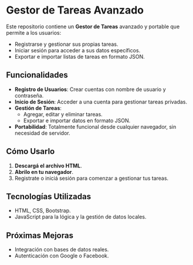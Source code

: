 # Gestor de Tareas Avanzado

Este repositorio contiene un **Gestor de Tareas** avanzado y portable que permite a los usuarios:
- Registrarse y gestionar sus propias tareas.
- Iniciar sesión para acceder a sus datos específicos.
- Exportar e importar listas de tareas en formato JSON.

## Funcionalidades
- **Registro de Usuarios**: Crear cuentas con nombre de usuario y contraseña.
- **Inicio de Sesión**: Acceder a una cuenta para gestionar tareas privadas.
- **Gestión de Tareas**:
  - Agregar, editar y eliminar tareas.
  - Exportar e importar datos en formato JSON.
- **Portabilidad**: Totalmente funcional desde cualquier navegador, sin necesidad de servidor.

## Cómo Usarlo
1. **Descargá el archivo HTML**.
2. **Abrilo en tu navegador**.
3. Registrate o iniciá sesión para comenzar a gestionar tus tareas.

## Tecnologías Utilizadas
- HTML, CSS, Bootstrap.
- JavaScript para la lógica y la gestión de datos locales.

## Próximas Mejoras
- Integración con bases de datos reales.
- Autenticación con Google o Facebook.


